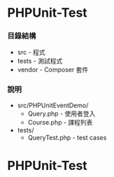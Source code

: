 PHPUnit-Test
==================

### 目錄結構
* src - 程式
* tests - 測試程式
* vendor - Composer 套件

### 說明

* src/PHPUnitEventDemo/
    * Query.php - 使用者登入
    * Course.php - 課程列表
* tests/
    * QueryTest.php - test cases 
# PHPUnit-Test
